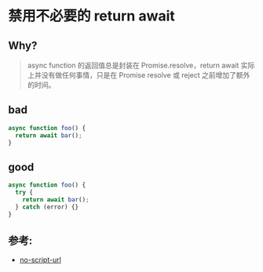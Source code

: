 # 禁用不必要的 return await

## Why?

> async function 的返回值总是封装在 Promise.resolve，return await 实际上并没有做任何事情，只是在 Promise resolve 或 reject 之前增加了额外的时间。

## bad

```js
async function foo() {
  return await bar();
}
```

## good

```js
async function foo() {
  try {
    return await bar();
  } catch (error) {}
}
```

## 参考:

- [no-script-url](https://eslint.org/docs/rules/no-script-url)
